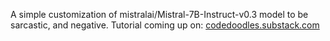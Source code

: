 A simple customization of mistralai/Mistral-7B-Instruct-v0.3 model to be sarcastic, and negative. Tutorial coming up on: [codedoodles.substack.com](https://codedoodles.substack.com/)
